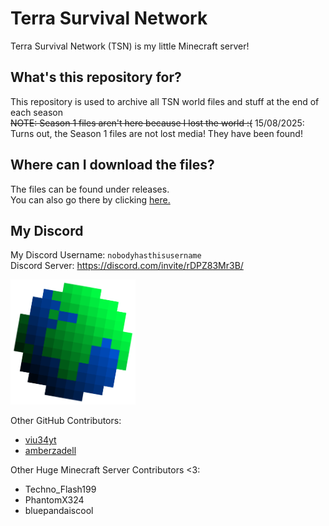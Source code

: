 # Terra Survival Network
Terra Survival Network (TSN) is my little Minecraft server! 
## What's this repository for?
This repository is used to archive all TSN world files and stuff at the end of each season\
~~NOTE: Season 1 files aren't here because I lost the world :(~~ 15/08/2025: Turns out, the Season 1 files are not lost media! They have been found!
## Where can I download the files?
The files can be found under releases.\
You can also go there by clicking [here.](https://github.com/AquaCobalt/tsnsurvival/releases/tag/Files)
## My Discord
My Discord Username: `nobodyhasthisusername`\
Discord Server: https://discord.com/invite/rDPZ83Mr3B/

<img src="https://github.com/AquaCobalt/tsnsurvival/blob/main/logo.jpg?raw=true" alt="alt text" width="200"/>

Other GitHub Contributors:
* [viu34yt](https://github.com/viu34yt)
* [amberzadell](https://github.com/amberzadell)

Other Huge Minecraft Server Contributors <3:
* Techno_Flash199
* PhantomX324
* bluepandaiscool
